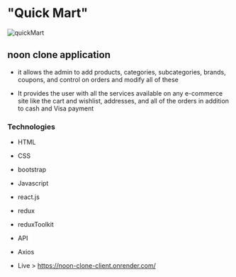 # "Quick Mart"
![quickMart](https://github.com/mohamed-khaledes/quickMart/assets/83855189/3891b619-8f43-4c88-a27c-b918ad1b331e)


## noon clone application 

* it allows the admin to add products, categories, subcategories, brands, coupons, and control on orders and modify all of these

* It provides the user with all the services available on any e-commerce site like the cart and wishlist, addresses, and all of the orders
 in addition to cash and Visa payment

### Technologies
 * HTML
 * CSS
 * bootstrap
 * Javascript
 * react.js
 * redux
 * reduxToolkit
 * API
 * Axios

 * Live > https://noon-clone-client.onrender.com/
